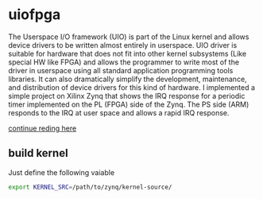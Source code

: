 
# uiofpga

The Userspace I/O framework (UIO) is part of the Linux kernel and allows device drivers to be written almost entirely in userspace. UIO driver is suitable for hardware that does not fit into other kernel subsystems (Like special HW like FPGA) and allows the programmer to write most of the driver in userspace using all standard application programming tools libraries. It can also dramatically simplify the development, maintenance, and distribution of device drivers for this kind of hardware. I implemented a simple project on Xilinx Zynq that shows the IRQ response for a periodic timer implemented on the PL (FPGA) side of the Zynq. The PS side (ARM) responds to the IRQ at user space and allows a rapid IRQ response.

[continue reding here](https://yairgd.github.io/2020/02/linux-uio-driver-to-handle-with-irq-source/)

## build kernel
Just define the following vaiable
```bash
export KERNEL_SRC=/path/to/zynq/kernel-source/
```
